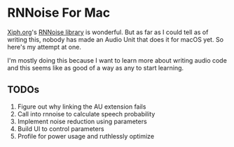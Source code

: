#  RNNoise For Mac

[Xiph.org](https://xiph.org)'s [RNNoise library](https://github.com/xiph/rnnoise) is wonderful. But as far as I could tell as of writing this, nobody has made an Audio Unit that does it for macOS yet. So here's my attempt at one.

I'm mostly doing this because I want to learn more about writing audio code and this seems like as good of a way as any to start learning.

## TODOs

1. Figure out why linking the AU extension fails
2. Call into rnnoise to calculate speech probability
3. Implement noise reduction using parameters
4. Build UI to control parameters
5. Profile for power usage and ruthlessly optimize
